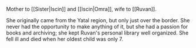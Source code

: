 Mother to [[Sister|Iscin]] and [[Iscin|Omra]], wife to [[Ruvan]].

She originally came from the Yatal region, but only just over the border. She never had the opportunity to make anything of it, but she had a passion for books and archiving; she kept Ruvan's personal library well organized. She fell ill and died when her oldest child was only 7. 